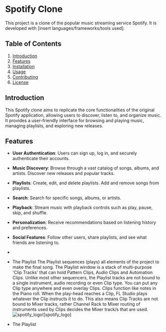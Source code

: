 # Spotify Clone

This project is a clone of the popular music streaming service Spotify. It is developed with [insert languages/frameworks/tools used].

## Table of Contents

1. [Introduction](#introduction)
2. [Features](#features)
3. [Installation](#installation)
4. [Usage](#usage)
5. [Contributing](#contributing)
6. [License](#license)

## Introduction

This Spotify clone aims to replicate the core functionalities of the original Spotify application, allowing users to discover, listen to, and organize music. It provides a user-friendly interface for browsing and playing music, managing playlists, and exploring new releases.

## Features

- **User Authentication**: Users can sign up, log in, and securely authenticate their accounts.
- **Music Discovery**: Browse through a vast catalog of songs, albums, and artists. Discover new releases and popular tracks.
- **Playlists**: Create, edit, and delete playlists. Add and remove songs from playlists.
- **Search**: Search for specific songs, albums, or artists.
- **Playback**: Stream music with playback controls such as play, pause, skip, and shuffle.
- **Personalization**: Receive recommendations based on listening history and preferences.
- **Social Features**: Follow other users, share playlists, and see what friends are listening to.
- 
- The Playlist 
The Playlist sequences (plays) all elements of the project to make the final song. The Playlist window is a stack of multi-purpose 'Clip Tracks' that can hold Pattern Clips, Audio Clips and Automation Clips. Unlike most other sequencers, the Playlist tracks are not bound to a single instrument, audio recording or even Clip type. You can put any Clip type anywhere and even overlay Clips. Clips function like notes in the Piano roll. When the play-head reaches a Clip, FL Studio plays whatever the Clip instructs it to do. This also means Clip Tracks are not bound to Mixer tracks, rather Channel Rack to Mixer routing of instruments used by Clips decides the Mixer track/s that are used.
![spotify_logo](https://github.com/LakshmiHadi/project/assets/149565944/f6bfc762-fbdf-4792-85fa-3c231454a059)![spotify_logo]

- The Playlist 




